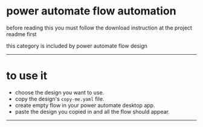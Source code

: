# power automate flow automation
before reading this you must follow the download instruction at the project readme first

this category is included by power automate flow design

---

# to use it
- choose the design you want to use.
- copy the design's `copy-me.yaml` file.
- create empty flow in your power automate desktop app.
- paste the design you copied in and all the flow should appear.

---